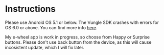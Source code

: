 # Instructions

Please use Android OS 5.1 or below. The Vungle SDK crashes with errors for OS 6.0 or above. You can find more info [here](https://forums.coronalabs.com/topic/66271-vungle-test-ad-issues-on-android-60/).

My e-wheel app is work in progress, so choose from Happy or Surprise buttons. Please don't use back button from the device, as this will cause incosistent update, which I will fix later.
